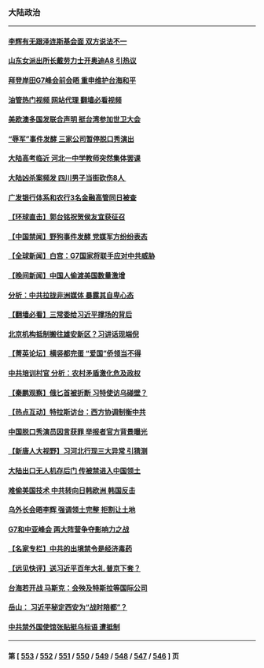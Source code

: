 ### 大陆政治
---
#### [李辉有无跟泽连斯基会面 双方说法不一](../../pages/ncid277/n13999810.md?05190445) 
#### [山东女派出所长戴劳力士开奥迪A8 引热议](../../pages/ncid277/n13999520.md?05190445) 
#### [拜登岸田G7峰会前会晤 重申维护台海和平](../../pages/ncid277/n13999686.md?05190445) 
#### [油管热门视频 网站代理 翻墙必看视频](http://138.2.39.72:81/youtube.html?epic-marker?05190445)
#### [美欧澳多国发联合声明 挺台湾参加世卫大会](../../pages/ncid277/n13999605.md?05190445) 
#### [“辱军”事件发酵 三家公司暂停脱口秀演出](../../pages/ncid277/n13999593.md?05190445) 
#### [大陆高考临近 河北一中学教师突然集体罢课](../../pages/ncid277/n13999584.md?05190445) 
#### [大陆凶杀案频发 四川男子当街砍伤8人 ](../../pages/ncid277/n13999528.md?05190445) 
#### [广发银行体系和农行3名金融高管同日被查](../../pages/ncid277/n13999506.md?05190445) 
#### [【环球直击】郭台铭祝贺侯友宜获征召](../../pages/ncid277/n13999107.md?05190445) 
#### [【中国禁闻】野狗事件发酵 党媒军方纷纷表态](../../pages/ncid277/n13999112.md?05190445) 
#### [【全球新闻】白宫：G7国家将联手应对中共威胁](../../pages/ncid277/n13999510.md?05190445) 
#### [【晚间新闻】中国人偷渡美国数量激增](../../pages/ncid277/n13999511.md?05190445) 
#### [分析：中共拉拢非洲媒体 暴露其自卑心态](../../pages/ncid277/n13999339.md?05190445) 
#### [【翻墙必看】三常委给习近平撑场的背后](../../pages/ncid277/n13999327.md?05190445) 
#### [北京机构抵制搬往雄安新区？习讲话现端倪](../../pages/ncid277/n13999284.md?05190445) 
#### [【菁英论坛】横竖都完蛋 “爱国”侨领当不得](../../pages/ncid277/n13999230.md?05190445) 
#### [中共培训村官 分析：农村矛盾激化危及政权](../../pages/ncid277/n13999293.md?05190445) 
#### [【秦鹏观察】俄匕首被折断 习特使访乌碰壁？](../../pages/ncid277/n13999215.md?05190445) 
#### [【热点互动】特拉斯访台：西方协调制衡中共](../../pages/ncid277/n13999124.md?05190445) 
#### [中国脱口秀演员因言获罪 举报者官方背景曝光](../../pages/ncid277/n13999157.md?05190445) 
#### [【新唐人大视野】习河北行现三大异常 引猜测](../../pages/ncid277/n13999042.md?05190445) 
#### [大陆出口无人机存后门 传被禁进入中国领土](../../pages/ncid277/n13999109.md?05190445) 
#### [难偷美国技术 中共转向日韩欧洲 韩国反击](../../pages/ncid277/n13999113.md?05190445) 
#### [乌外长会晤李辉 强调领土完整 拒割让土地](../../pages/ncid277/n13999046.md?05190445) 
#### [G7和中亚峰会 两大阵营争夺影响力之战](../../pages/ncid277/n13999040.md?05190445) 
#### [【名家专栏】中共的出境禁令是经济毒药](../../pages/ncid277/n13995832.md?05190445) 
#### [【远见快评】送习近平百年大礼 普京下套？](../../pages/ncid277/n13998911.md?05190445) 
#### [台海若开战 马斯克：会殃及特斯拉等国际公司](../../pages/ncid277/n13998957.md?05190445) 
#### [岳山： 习近平秘定西安为“战时陪都”？](../../pages/ncid277/n13998244.md?05190445) 
#### [中共禁外国使馆张贴挺乌标语 遭抵制](../../pages/ncid277/n13998907.md?05190445) 

---
#### 第 [ [553](./553.md?05190445) / [552](./552.md?05190445) / [551](./551.md?05190445) / [550](./550.md?05190445) / [549](./549.md?05190445) / [548](./548.md?05190445) / [547](./547.md?05190445) / [546](./546.md?05190445) ] 页
